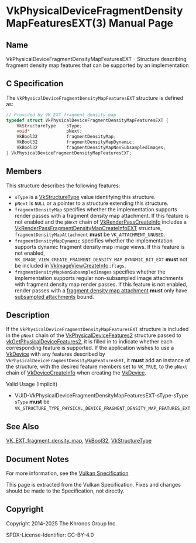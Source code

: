 # VkPhysicalDeviceFragmentDensityMapFeaturesEXT(3) Manual Page

## Name

VkPhysicalDeviceFragmentDensityMapFeaturesEXT - Structure describing fragment density map features that can be supported by an implementation



## [](#_c_specification)C Specification

The `VkPhysicalDeviceFragmentDensityMapFeaturesEXT` structure is defined as:

```c++
// Provided by VK_EXT_fragment_density_map
typedef struct VkPhysicalDeviceFragmentDensityMapFeaturesEXT {
    VkStructureType    sType;
    void*              pNext;
    VkBool32           fragmentDensityMap;
    VkBool32           fragmentDensityMapDynamic;
    VkBool32           fragmentDensityMapNonSubsampledImages;
} VkPhysicalDeviceFragmentDensityMapFeaturesEXT;
```

## [](#_members)Members

This structure describes the following features:

- `sType` is a [VkStructureType](https://registry.khronos.org/vulkan/specs/latest/man/html/VkStructureType.html) value identifying this structure.
- `pNext` is `NULL` or a pointer to a structure extending this structure.
- []()`fragmentDensityMap` specifies whether the implementation supports render passes with a fragment density map attachment. If this feature is not enabled and the `pNext` chain of [VkRenderPassCreateInfo](https://registry.khronos.org/vulkan/specs/latest/man/html/VkRenderPassCreateInfo.html) includes a [VkRenderPassFragmentDensityMapCreateInfoEXT](https://registry.khronos.org/vulkan/specs/latest/man/html/VkRenderPassFragmentDensityMapCreateInfoEXT.html) structure, `fragmentDensityMapAttachment` **must** be `VK_ATTACHMENT_UNUSED`.
- []()`fragmentDensityMapDynamic` specifies whether the implementation supports dynamic fragment density map image views. If this feature is not enabled, `VK_IMAGE_VIEW_CREATE_FRAGMENT_DENSITY_MAP_DYNAMIC_BIT_EXT` **must** not be included in [VkImageViewCreateInfo](https://registry.khronos.org/vulkan/specs/latest/man/html/VkImageViewCreateInfo.html)::`flags`.
- []()`fragmentDensityMapNonSubsampledImages` specifies whether the implementation supports regular non-subsampled image attachments with fragment density map render passes. If this feature is not enabled, render passes with a [fragment density map attachment](https://registry.khronos.org/vulkan/specs/latest/html/vkspec.html#renderpass-fragmentdensitymapattachment) **must** only have [subsampled attachments](https://registry.khronos.org/vulkan/specs/latest/html/vkspec.html#samplers-subsamplesampler) bound.

## [](#_description)Description

If the `VkPhysicalDeviceFragmentDensityMapFeaturesEXT` structure is included in the `pNext` chain of the [VkPhysicalDeviceFeatures2](https://registry.khronos.org/vulkan/specs/latest/man/html/VkPhysicalDeviceFeatures2.html) structure passed to [vkGetPhysicalDeviceFeatures2](https://registry.khronos.org/vulkan/specs/latest/man/html/vkGetPhysicalDeviceFeatures2.html), it is filled in to indicate whether each corresponding feature is supported. If the application wishes to use a [VkDevice](https://registry.khronos.org/vulkan/specs/latest/man/html/VkDevice.html) with any features described by `VkPhysicalDeviceFragmentDensityMapFeaturesEXT`, it **must** add an instance of the structure, with the desired feature members set to `VK_TRUE`, to the `pNext` chain of [VkDeviceCreateInfo](https://registry.khronos.org/vulkan/specs/latest/man/html/VkDeviceCreateInfo.html) when creating the [VkDevice](https://registry.khronos.org/vulkan/specs/latest/man/html/VkDevice.html).

Valid Usage (Implicit)

- [](#VUID-VkPhysicalDeviceFragmentDensityMapFeaturesEXT-sType-sType)VUID-VkPhysicalDeviceFragmentDensityMapFeaturesEXT-sType-sType  
  `sType` **must** be `VK_STRUCTURE_TYPE_PHYSICAL_DEVICE_FRAGMENT_DENSITY_MAP_FEATURES_EXT`

## [](#_see_also)See Also

[VK\_EXT\_fragment\_density\_map](https://registry.khronos.org/vulkan/specs/latest/man/html/VK_EXT_fragment_density_map.html), [VkBool32](https://registry.khronos.org/vulkan/specs/latest/man/html/VkBool32.html), [VkStructureType](https://registry.khronos.org/vulkan/specs/latest/man/html/VkStructureType.html)

## [](#_document_notes)Document Notes

For more information, see the [Vulkan Specification](https://registry.khronos.org/vulkan/specs/latest/html/vkspec.html#VkPhysicalDeviceFragmentDensityMapFeaturesEXT)

This page is extracted from the Vulkan Specification. Fixes and changes should be made to the Specification, not directly.

## [](#_copyright)Copyright

Copyright 2014-2025 The Khronos Group Inc.

SPDX-License-Identifier: CC-BY-4.0